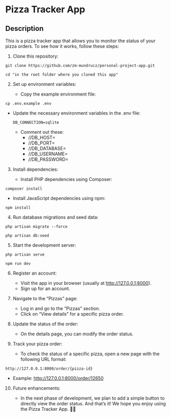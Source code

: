 # Pizza Tracker App


## Description
This is a pizza tracker app that allows you to monitor the status of your pizza orders. To see how it works, follow these steps:

1. Clone this repository:

```
git clone https://github.com/zm-mundrucz/personal-project-app.git
```
```
cd "in the root folder where you cloned this app"
```

2. Set up environment variables:

    - Copy the example environment file:
```
cp .env.example .env
```
    
- Update the necessary environment variables in the .env file:
   ```
   DB_CONNECTION=sqlite
   ```
    - Comment out these: 
        + //DB_HOST=
        + //DB_PORT=
        + //DB_DATABASE=
        + //DB_USERNAME=
        + //DB_PASSWORD=
    
3. Install dependencies:

    - Install PHP dependencies using Composer:
```
composer install
```

   - Install JavaScript dependencies using npm:
```
npm install
```

4. Run database migrations and seed data:

```
php artisan migrate --force
```
```
php artisan db:seed
```

5. Start the development server:

```
php artisan serve
```
```
npm run dev
```

6. Register an account:

    - Visit the app in your browser (usually at http://127.0.0.1:8000).
    - Sign up for an account.
7. Navigate to the “Pizzas” page:

    - Log in and go to the “Pizzas” section.
    - Click on “View details” for a specific pizza order.
8. Update the status of the order:

    - On the details page, you can modify the order status.
9. Track your pizza order:

    - To check the status of a specific pizza, open a new page with the following URL format:
```
http://127.0.0.1:8000/order/{pizza-id}
```
- Example: http://127.0.0.1:8000/order/12650
10. Future enhancements:

    - In the next phase of development, we plan to add a simple button to directly view the order status.
And that’s it! We hope you enjoy using the Pizza Tracker App. 🍕🚀
